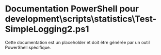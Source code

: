 # Documentation PowerShell pour development\scripts\statistics\Test-SimpleLogging2.ps1

Cette documentation est un placeholder et doit être générée par un outil PowerShell spécifique.
